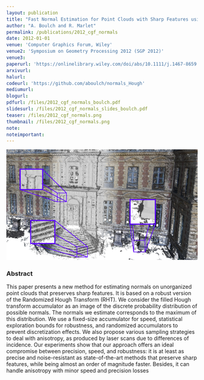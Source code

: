 ```yaml
---
layout: publication
title: "Fast Normal Estimation for Point Clouds with Sharp Features using a Robust Randomized Hough Transform"
author: "A. Boulch and R. Marlet"
permalink: /publications/2012_cgf_normals
date: 2012-01-01
venue: 'Computer Graphics Forum, Wiley'
venue2: 'Symposium on Geometry Processing 2012 (SGP 2012)'
venue3:
paperurl: 'https://onlinelibrary.wiley.com/doi/abs/10.1111/j.1467-8659.2012.03181.x'
arxivurl: 
halurl: 
codeurl: 'https://github.com/aboulch/normals_Hough'
mediumurl: 
blogurl: 
pdfurl: /files/2012_cgf_normals_boulch.pdf
slidesurl: /files/2012_cgf_normals_slides_boulch.pdf
teaser: /files/2012_cgf_normals.png
thumbnail: /files/2012_cgf_normals.png
note:
noteimportant:
---
```


![](/files/2012_cgf_normals.png)

### Abstract

This paper presents a new method for estimating normals on unorganized point clouds that preserves sharp features. It is based on a robust version of the Randomized Hough Transform (RHT). We consider the filled Hough transform accumulator as an image of the discrete probability distribution of possible normals. The normals we estimate corresponds to the maximum of this distribution. We use a fixed-size accumulator for speed, statistical exploration bounds for robustness, and randomized accumulators to prevent discretization effects. We also propose various sampling strategies to deal with anisotropy, as produced by laser scans due to differences of incidence. Our experiments show that our approach offers an ideal compromise between precision, speed, and robustness:
it is at least as precise and noise-resistant as state-of-the-art methods that preserve sharp features, while being almost an order of magnitude faster. Besides, it can handle anisotropy with minor speed and precision losses